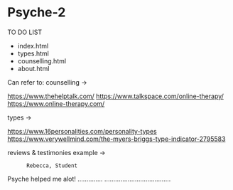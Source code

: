 # Psyche-2

TO DO LIST
- index.html
- types.html
- counselling.html
- about.html


Can refer to:
counselling ->

https://www.thehelptalk.com/
https://www.talkspace.com/online-therapy/
https://www.online-therapy.com/

types ->

https://www.16personalities.com/personality-types
https://www.verywellmind.com/the-myers-briggs-type-indicator-2795583

reviews & testimonies example ->

          Rebecca, Student
Psyche helped me alot! ..............
.....................................
